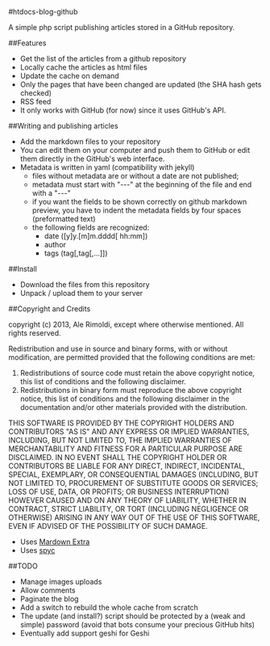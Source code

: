 #htdocs-blog-github

A simple php script publishing articles stored in a GitHub repository.

##Features

- Get the list of the articles from a github repository
- Locally cache the articles as html files
- Update the cache on demand
- Only the pages that have been changed are updated (the SHA hash gets checked)
- RSS feed
- It only works with GitHub (for now) since it uses GitHub's API.

##Writing and publishing articles

- Add the markdown files to your repository
- You can edit them on your computer and push them to GitHub or edit them directly in the GitHub's web interface.
- Metadata is written in yaml (compatibility with jekyll)
  - files without metadata are or without a date are not published;
  - metadata must start with "---" at the beginning of the file and end with a "---"
  - if you want the fields to be shown correctly on github markdown preview, you have to indent the metadata fields by four spaces (preformatted text)
  - the following fields are recognized:
    - date ([y]y.[m]m.dddd[ hh:mm])
    - author
    - tags (tag[,tag[,...]])

##Install

- Download the files from this repository
- Unpack / upload them to your server

##Copyright and Credits

copyright (c) 2013, Ale Rimoldi, except where otherwise mentioned.
All rights reserved.

Redistribution and use in source and binary forms, with or without modification, are permitted provided that the following conditions are met:

1. Redistributions of source code must retain the above copyright notice, this list of conditions and the following disclaimer.
2. Redistributions in binary form must reproduce the above copyright notice, this list of conditions and the following disclaimer in the documentation and/or other materials provided with the distribution.

THIS SOFTWARE IS PROVIDED BY THE COPYRIGHT HOLDERS AND CONTRIBUTORS "AS IS" AND ANY EXPRESS OR IMPLIED WARRANTIES, INCLUDING, BUT NOT LIMITED TO, THE IMPLIED WARRANTIES OF MERCHANTABILITY AND FITNESS FOR A PARTICULAR PURPOSE ARE DISCLAIMED. IN NO EVENT SHALL THE COPYRIGHT HOLDER OR CONTRIBUTORS BE LIABLE FOR ANY DIRECT, INDIRECT, INCIDENTAL, SPECIAL, EXEMPLARY, OR CONSEQUENTIAL DAMAGES (INCLUDING, BUT NOT LIMITED TO, PROCUREMENT OF SUBSTITUTE GOODS OR SERVICES; LOSS OF USE, DATA, OR PROFITS; OR BUSINESS INTERRUPTION) HOWEVER CAUSED AND ON ANY THEORY OF LIABILITY, WHETHER IN CONTRACT, STRICT LIABILITY, OR TORT (INCLUDING NEGLIGENCE OR OTHERWISE) ARISING IN ANY WAY OUT OF THE USE OF THIS SOFTWARE, EVEN IF ADVISED OF THE POSSIBILITY OF SUCH DAMAGE.

- Uses [Mardown Extra](http://michelf.ca/projects/php-markdown/extra/)
- Uses [spyc](spyc.sf.net)

##TODO

- Manage images uploads
- Allow comments
- Paginate the blog
- Add a switch to rebuild the whole cache from scratch
- The update (and install?) script should be protected by a (weak and simple) password (avoid that bots consume your precious GitHub hits)
- Eventually add support geshi for Geshi
